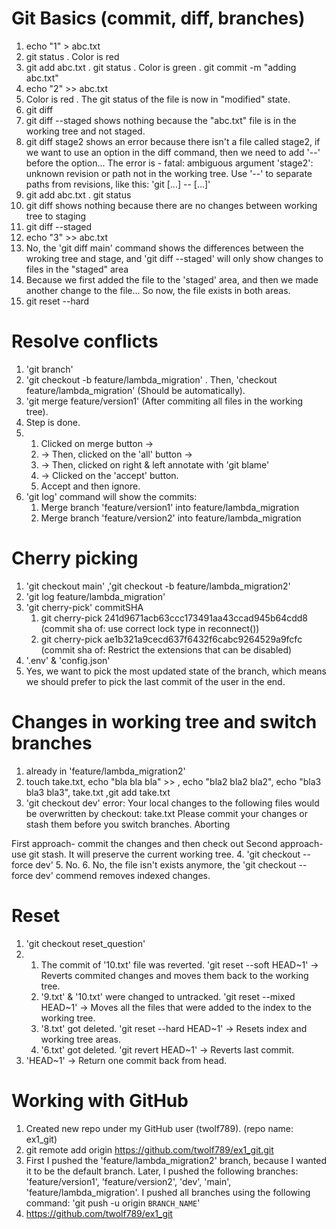 # Git Basics (commit, diff, branches)

1. echo "1" > abc.txt
2. git status . Color is red
3. git add abc.txt . git status . Color is green . git commit -m "adding abc.txt"
4. echo "2" >> abc.txt
5. Color is red . The git status of the file is now in "modified" state.
6. git diff
7. git diff --staged shows nothing because the "abc.txt" file is in the working tree and not staged.
8. git diff stage2 shows an error because there isn't a file called stage2, if we want to use an option in the diff command, then we need to add '--' before the option... The error is - fatal: ambiguous argument 'stage2': unknown revision or path not in the working tree.
Use '--' to separate paths from revisions, like this:
'git <command> [<revision>...] -- [<file>...]'
9. git add abc.txt . git status
10. git diff shows nothing because there are no changes between working tree to staging
11. git diff --staged
12. echo "3" >> abc.txt
13. No, the 'git diff main' command shows the differences between the wroking tree and stage, and 'git diff --staged' will only show changes to files in the "staged" area
14. Because we first added the file to the 'staged' area, and then we made another change to the file... So now, the file exists in both areas.
15. git reset --hard

# Resolve conflicts

1. 'git branch'
2. 'git checkout -b feature/lambda_migration' . Then, 'checkout feature/lambda_migration' (Should be automatically).
3. 'git merge feature/version1' (After commiting all files in the working tree).
4. Step is done.
5.
   1. Clicked on merge button ->
   2. -> Then, clicked on the 'all' button ->
   3. -> Then, clicked on right & left annotate with 'git blame'
   4. -> Clicked on the 'accept' button.
   5. Accept and then ignore.
6. 'git log' command will show the commits:
   1) Merge branch 'feature/version1' into feature/lambda_migration
   2) Merge branch 'feature/version2' into feature/lambda_migration

# Cherry picking

1. 'git checkout main' ,'git checkout -b feature/lambda_migration2'
2. 'git log feature/lambda_migration'
3. 'git cherry-pick' commitSHA
    1. git cherry-pick 241d9671acb63ccc173491aa43ccad945b64cdd8 (commit sha of: use correct lock type in reconnect())
    2. git cherry-pick ae1b321a9cecd637f6432f6cabc9264529a9fcfc (commit sha of: Restrict the extensions that can be disabled)
4. '.env' & 'config.json'
5. Yes, we want to pick the most updated state of the branch, which means we should prefer to pick the last commit of the user in the end.


# Changes in working tree and switch branches

1. already in 'feature/lambda_migration2'
2. touch take.txt, echo "bla bla bla" >> , echo "bla2 bla2 bla2", echo "bla3 bla3 bla3", take.txt ,git add take.txt
3. 'git checkout dev'
   error: Your local changes to the following files would be overwritten by checkout:
         take.txt
   Please commit your changes or stash them before you switch branches.
   Aborting

First approach- commit the changes and then check out
Second approach- use git stash. It will preserve the current working tree.
4. 'git checkout --force dev'
5. No.
6. No, the file isn't exists anymore, the 'git checkout --force dev' commend removes indexed changes.

# Reset

1. 'git checkout reset_question'
2.
   1. The commit of '10.txt' file was reverted.
   'git reset --soft HEAD~1' -> Reverts commited changes and moves them back to the working tree.
   2. '9.txt' & '10.txt' were changed to untracked.
   'git reset --mixed HEAD~1' -> Moves all the files that were added to the index to the working tree.
   3. '8.txt' got deleted.
   'git reset --hard HEAD~1' -> Resets index and working tree areas.
   4. '6.txt' got deleted.
   'git revert HEAD~1' -> Reverts last commit.
3. 'HEAD~1' -> Return one commit back from head.


# Working with GitHub

1. Created new repo under my GitHub user (twolf789). (repo name: ex1_git)
2. git remote add origin https://github.com/twolf789/ex1_git.git
3. First I pushed the 'feature/lambda_migration2' branch, because I wanted it to be the default branch. Later, I pushed the following branches: 'feature/version1', 'feature/version2', 'dev', 'main', 'feature/lambda_migration'. I pushed all branches using the following command: 'git push -u origin `BRANCH_NAME`'
4. https://github.com/twolf789/ex1_git

